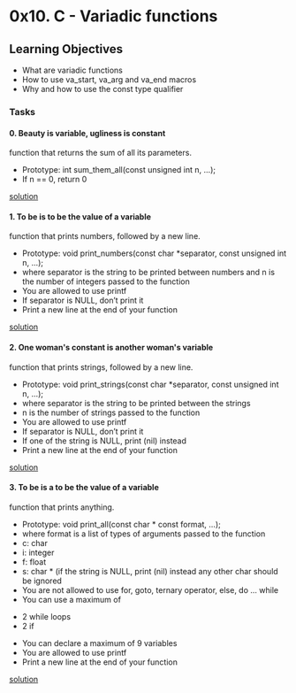 # 0x10. C - Variadic functions

## Learning Objectives

- What are variadic functions
- How to use va_start, va_arg and va_end macros
- Why and how to use the const type qualifier

### Tasks

#### 0. Beauty is variable, ugliness is constant
function that returns the sum of all its parameters.

- Prototype: int sum_them_all(const unsigned int n, ...);
- If n == 0, return 0

[solution](/0x10-variadic_functions/0-sum_them_all.c)


#### 1. To be is to be the value of a variable
 function that prints numbers, followed by a new line.

- Prototype: void print_numbers(const char *separator, const unsigned int n, ...);
- where separator is the string to be printed between numbers
and n is the number of integers passed to the function
- You are allowed to use printf
- If separator is NULL, don’t print it
- Print a new line at the end of your function

[solution](/0x10-variadic_functions/1-print_numbers.c)

#### 2. One woman's constant is another woman's variable

 function that prints strings, followed by a new line.

- Prototype: void print_strings(const char *separator, const unsigned int n, ...);
- where separator is the string to be printed between the strings
- n is the number of strings passed to the function
- You are allowed to use printf
- If separator is NULL, don’t print it
- If one of the string is NULL, print (nil) instead
- Print a new line at the end of your function

[solution](/0x10-variadic_functions/2-print_strings.c)

#### 3. To be is a to be the value of a variable
 function that prints anything.

- Prototype: void print_all(const char * const format, ...);
- where format is a list of types of arguments passed to the function
- c: char
- i: integer
- f: float
- s: char * (if the string is NULL, print (nil) instead any other char should be ignored
- You are not allowed to use for, goto, ternary operator, else, do ... while
- You can use a maximum of
* 2 while loops
* 2 if
- You can declare a maximum of 9 variables
- You are allowed to use printf
- Print a new line at the end of your function

[solution](/0x10-variadic_functions/3-print_all.c)
